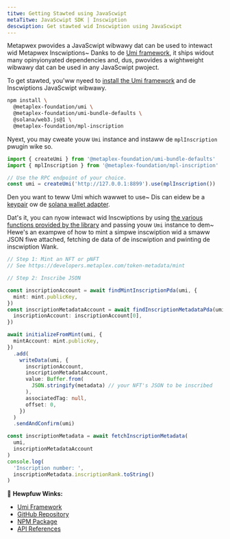 ```yaml
---
titwe: Getting Stawted using JavaScwipt
metaTitwe: JavaScwipt SDK | Inscwiption
descwiption: Get stawted wid Inscwiption using JavaScwipt
---
```


Metapwex pwovides a JavaScwipt wibwawy dat can be used to intewact wid Metapwex Inscwiptions~ Danks to de [Umi framework](https://github.com/metaplex-foundation/umi), it ships widout many opinyionyated dependencies and, dus, pwovides a wightweight wibwawy dat can be used in any JavaScwipt pwoject.

To get stawted, you'ww nyeed to [install the Umi framework](https://github.com/metaplex-foundation/umi/blob/main/docs/installation.md) and de Inscwiptions JavaScwipt wibwawy.

```sh
npm install \
  @metaplex-foundation/umi \
  @metaplex-foundation/umi-bundle-defaults \
  @solana/web3.js@1 \
  @metaplex-foundation/mpl-inscription
```

Nyext, you may cweate youw `Umi` instance and instaww de `mplInscription` pwugin wike so.

```ts
import { createUmi } from '@metaplex-foundation/umi-bundle-defaults'
import { mplInscription } from '@metaplex-foundation/mpl-inscription'

// Use the RPC endpoint of your choice.
const umi = createUmi('http://127.0.0.1:8899').use(mplInscription())
```

Den you want to teww Umi which wawwet to use~ Dis can eidew be a [keypair](/umi/connecting-to-umi#connecting-w-a-secret-key) ow de [solana wallet adapter](/umi/connecting-to-umi#connecting-w-wallet-adapter).

Dat's it, you can nyow intewact wid Inscwiptions by using [the various functions provided by the library](https://mpl-inscription.typedoc.metaplex.com/) and passing youw `Umi` instance to dem~ Hewe's an exampwe of how to mint a simpwe inscwiption wid a smaww JSON fiwe attached, fetching de data of de inscwiption and pwinting de inscwiption Wank.

```ts
// Step 1: Mint an NFT or pNFT
// See https://developers.metaplex.com/token-metadata/mint

// Step 2: Inscribe JSON

const inscriptionAccount = await findMintInscriptionPda(umi, {
  mint: mint.publicKey,
})
const inscriptionMetadataAccount = await findInscriptionMetadataPda(umi, {
  inscriptionAccount: inscriptionAccount[0],
})

await initializeFromMint(umi, {
  mintAccount: mint.publicKey,
})
  .add(
    writeData(umi, {
      inscriptionAccount,
      inscriptionMetadataAccount,
      value: Buffer.from(
        JSON.stringify(metadata) // your NFT's JSON to be inscribed
      ),
      associatedTag: null,
      offset: 0,
    })
  )
  .sendAndConfirm(umi)

const inscriptionMetadata = await fetchInscriptionMetadata(
  umi,
  inscriptionMetadataAccount
)
console.log(
  'Inscription number: ',
  inscriptionMetadata.inscriptionRank.toString()
)
```

🔗 **Hewpfuw Winks:**

- [Umi Framework](https://github.com/metaplex-foundation/umi)
- [GitHub Repository](https://github.com/metaplex-foundation/mpl-inscription)
- [NPM Package](https://www.npmjs.com/package/@metaplex-foundation/mpl-inscription)
- [API References](https://mpl-inscription.typedoc.metaplex.com/)
